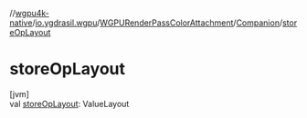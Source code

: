 //[wgpu4k-native](../../../../index.md)/[io.ygdrasil.wgpu](../../index.md)/[WGPURenderPassColorAttachment](../index.md)/[Companion](index.md)/[storeOpLayout](store-op-layout.md)

# storeOpLayout

[jvm]\
val [storeOpLayout](store-op-layout.md): ValueLayout
